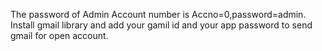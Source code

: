 The password of Admin Account number is Accno=0,password=admin.
Install gmail library and add your gamil id and your app password to send gmail for open account. 
